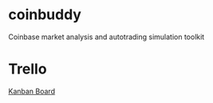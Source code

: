 # coinbuddy
Coinbase market analysis and autotrading simulation toolkit

# Trello
[Kanban Board](https://trello.com/b/wsHql81o)

